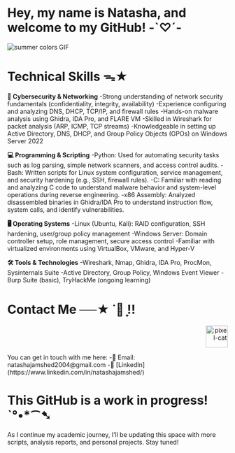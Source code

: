 # Hey, my name is Natasha, and welcome to my GitHub! -`♡´-
![summer colors GIF](https://github.com/user-attachments/assets/654ae065-f3a1-450c-b2f9-de063dbdac74)

# Technical Skills ᯓ★
**🔐 Cybersecurity & Networking**
-Strong understanding of network security fundamentals (confidentiality, integrity, availability)
-Experience configuring and analyzing DNS, DHCP, TCP/IP, and firewall rules
-Hands-on malware analysis using Ghidra, IDA Pro, and FLARE VM
-Skilled in Wireshark for packet analysis (ARP, ICMP, TCP streams)
-Knowledgeable in setting up Active Directory, DNS, DHCP, and Group Policy Objects (GPOs) on Windows Server 2022

**💻 Programming & Scripting**
-Python: Used for automating security tasks such as log parsing, simple network scanners, and access control audits.
-Bash: Written scripts for Linux system configuration, service management, and security hardening (e.g., SSH, firewall rules).
-C: Familiar with reading and analyzing C code to understand malware behavior and system-level operations during reverse engineering.
-x86 Assembly: Analyzed disassembled binaries in Ghidra/IDA Pro to understand instruction flow, system calls, and identify vulnerabilities.

**🖥 Operating Systems**
-Linux (Ubuntu, Kali): RAID configuration, SSH hardening, user/group policy management
-Windows Server: Domain controller setup, role management, secure access control
-Familiar with virtualized environments using VirtualBox, VMware, and Hyper-V

**🛠️ Tools & Technologies**
-Wireshark, Nmap, Ghidra, IDA Pro, ProcMon, Sysinternals Suite
-Active Directory, Group Policy, Windows Event Viewer
-Burp Suite (basic), TryHackMe (ongoing learning)

# Contact Me ──★ ˙🍓 ̟!!
<p align="right">
  <img src="https://github.com/user-attachments/assets/07806178-7ed6-4605-b230-1acb66534577" width="50" alt="pixel-cat">
</p>                                             
You can get in touch with me here:
-📧 Email: natashajamshed2004@gmail.com
-💼 [LinkedIn](https://www.linkedin.com/in/natashajamshed/)

# This GitHub is a work in progress! ˋ°•*⁀➷
As I continue my academic journey, I’ll be updating this space with more scripts, analysis reports, and personal projects. Stay tuned!
